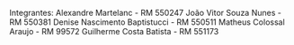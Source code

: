 Integrantes:
Alexandre Martelanc - RM 550247
João Vitor Souza Nunes - RM 550381
Denise Nascimento Baptistucci - RM 550511
Matheus Colossal Araujo - RM 99572
Guilherme Costa Batista - RM 551173